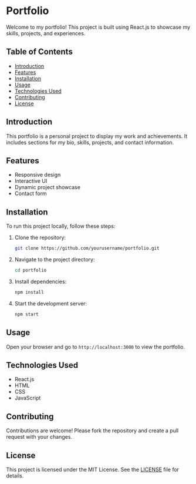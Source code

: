 # Portfolio

Welcome to my portfolio! This project is built using React.js to showcase my skills, projects, and experiences.

## Table of Contents
- [Introduction](#introduction)
- [Features](#features)
- [Installation](#installation)
- [Usage](#usage)
- [Technologies Used](#technologies-used)
- [Contributing](#contributing)
- [License](#license)

## Introduction
This portfolio is a personal project to display my work and achievements. It includes sections for my bio, skills, projects, and contact information.

## Features
- Responsive design
- Interactive UI
- Dynamic project showcase
- Contact form

## Installation
To run this project locally, follow these steps:

1. Clone the repository:
    ```bash
    git clone https://github.com/yourusername/portfolio.git
    ```
2. Navigate to the project directory:
    ```bash
    cd portfolio
    ```
3. Install dependencies:
    ```bash
    npm install
    ```
4. Start the development server:
    ```bash
    npm start
    ```

## Usage
Open your browser and go to `http://localhost:3000` to view the portfolio.

## Technologies Used
- React.js
- HTML
- CSS
- JavaScript

## Contributing
Contributions are welcome! Please fork the repository and create a pull request with your changes.

## License
This project is licensed under the MIT License. See the [LICENSE](LICENSE) file for details.
